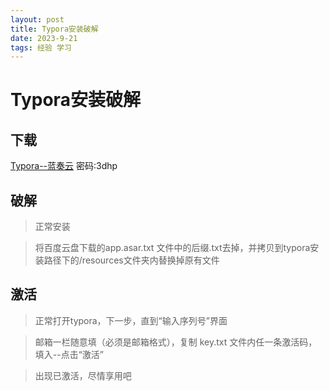 ```yaml
---
layout: post
title: Typora安装破解
date: 2023-9-21 
tags: 经验 学习       
---
```


# Typora安装破解

## 下载

[Typora--蓝奏云](https://wwbx.lanzoul.com/b0ezpigod) 密码:3dhp

## 破解

> 正常安装

> 将百度云盘下载的app.asar.txt 文件中的后缀.txt去掉，并拷贝到typora安装路径下的/resources文件夹内替换掉原有文件

## 激活

> 正常打开typora，下一步，直到“输入序列号”界面

> 邮箱一栏随意填（必须是邮箱格式），复制 key.txt 文件内任一条激活码，填入--点击“激活”

> 出现已激活，尽情享用吧












